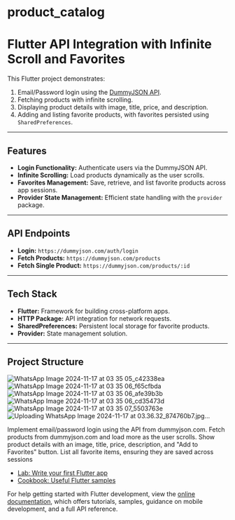 # product_catalog
# Flutter API Integration with Infinite Scroll and Favorites

This Flutter project demonstrates:
1. Email/Password login using the [DummyJSON API](https://dummyjson.com/auth/login).
2. Fetching products with infinite scrolling.
3. Displaying product details with image, title, price, and description.
4. Adding and listing favorite products, with favorites persisted using `SharedPreferences`.

---

## Features
- **Login Functionality:** Authenticate users via the DummyJSON API.
- **Infinite Scrolling:** Load products dynamically as the user scrolls.
- **Favorites Management:** Save, retrieve, and list favorite products across app sessions.
- **Provider State Management:** Efficient state handling with the `provider` package.

---

## API Endpoints
- **Login:** `https://dummyjson.com/auth/login`
- **Fetch Products:** `https://dummyjson.com/products`
- **Fetch Single Product:** `https://dummyjson.com/products/:id`

---

## Tech Stack
- **Flutter:** Framework for building cross-platform apps.
- **HTTP Package:** API integration for network requests.
- **SharedPreferences:** Persistent local storage for favorite products.
- **Provider:** State management solution.

---

## Project Structure

![WhatsApp Image 2024-11-17 at 03 35 05_c42338ea](https://github.com/user-attachments/assets/fd7cd63c-3f1a-4ff4-8d6d-f808b0aa95b4)
![WhatsApp Image 2024-11-17 at 03 35 06_f65cfbda](https://github.com/user-attachments/assets/bcb8bfa0-ab1f-4c16-b148-25449f83a798)
![WhatsApp Image 2024-11-17 at 03 35 06_afe39b3b](https://github.com/user-attachments/assets/aab64d29-3858-4668-ac91-414ba38e974d)
![WhatsApp Image 2024-11-17 at 03 35 06_cd35473d](https://github.com/user-attachments/assets/176e2ffb-ab63-4fbc-971e-4c9ba4e2fe95)
![WhatsApp Image 2024-11-17 at 03 35 07_5503763e](https://github.com/user-attachments/assets/8a076934-0a32-4b67-a89d-6c8d8d1615ce)
![Uploading WhatsApp Image 2024-11-17 at 03.36.32_874760b7.jpg…]()

Implement email/password login using the API from dummyjson.com. Fetch products from dummyjson.com and load more as the user scrolls. Show product details with an image, title, price, description, and "Add to Favorites" button. List all favorite items, ensuring they are saved across sessions

- [Lab: Write your first Flutter app](https://docs.flutter.dev/get-started/codelab)
- [Cookbook: Useful Flutter samples](https://docs.flutter.dev/cookbook)

For help getting started with Flutter development, view the
[online documentation](https://docs.flutter.dev/), which offers tutorials,
samples, guidance on mobile development, and a full API reference.
